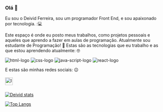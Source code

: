 ### Olá 👋
Eu sou o Deivid Ferreira, sou um programador Front End, e sou apaixonado por tecnologia. :💻
<th>Este espaço é onde eu posto meus trabalhos, como projetos pessoais e aqueles que aprendo a fazer em aulas de programação.</th>
<th>Atualmente sou estudante de Programação! 📕</th>
<th>Estas são as tecnologias que eu trabalho e as que estou aprendendo atualmente: 🤓</th>
<br>

  <img src="https://img.shields.io/badge/HTML5-E34F26?style=for-the-badge&logo=html5&logoColor=white" alt="html-logo" /> <img src="https://img.shields.io/badge/CSS3-1572B6?style=for-the-badge&logo=css3&logoColor=white" alt="css-logo" /> <img src="https://img.shields.io/badge/JavaScript-F7DF1E?style=for-the-badge&logo=javascript&logoColor=black" alt="java-script-logo" /> <img src="https://img.shields.io/badge/React-20232A?style=for-the-badge&logo=react&logoColor=61DAFB" alt="react-logo" />
 
E estas são minhas redes sociais: 😉
<br>
<br>
<a href="https://www.instagram.com/deividferreiraoliver/"><img align="left" src="https://camo.githubusercontent.com/77812356a8482a8660b760474ebb0f2fbf1026aa8a68121a45a31a5602c710fb/68747470733a2f2f63646e2e6a7364656c6976722e6e65742f6e706d2f73696d706c652d69636f6e734076332f69636f6e732f696e7374616772616d2e737667" alt="Imagem-logo-instagram" width="25px" data-canonical-src="https://cdn.jsdelivr.net/npm/simple-icons@v3/icons/instagram.svg" style="max-width: 100%;"></a>
<br>
<br>


[![Deivid stats](https://github-readme-stats.vercel.app/api?username=DeividFerreira07)](https://github.com/anuraghazra/github-readme-stats)

[![Top Langs](https://github-readme-stats.vercel.app/api/top-langs/?username=DeividFerreira07)](https://github.com/anuraghazra/github-readme-stats)
